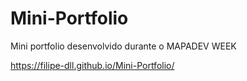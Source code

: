 # Mini-Portfolio

Mini portfolio desenvolvido durante o MAPADEV WEEK

https://filipe-dll.github.io/Mini-Portfolio/
